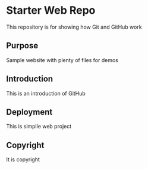 # Starter Web Repo

This repository is for showing how Git and GitHub work

## Purpose

Sample website with plenty of files for demos

## Introduction

This is an introduction of GitHub

## Deployment

This is simplle web project

## Copyright

It is copyright